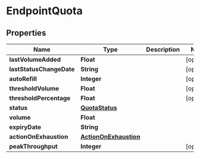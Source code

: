 

# EndpointQuota


## Properties

Name | Type | Description | Notes
------------ | ------------- | ------------- | -------------
**lastVolumeAdded** | **Float** |  |  [optional]
**lastStatusChangeDate** | **String** |  |  [optional]
**autoRefill** | **Integer** |  |  [optional]
**thresholdVolume** | **Float** |  |  [optional]
**thresholdPercentage** | **Float** |  |  [optional]
**status** | [**QuotaStatus**](QuotaStatus.md) |  | 
**volume** | **Float** |  | 
**expiryDate** | **String** |  | 
**actionOnExhaustion** | [**ActionOnExhaustion**](ActionOnExhaustion.md) |  | 
**peakThroughput** | **Integer** |  |  [optional]



